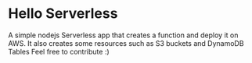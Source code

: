 # Hello Serverless
A simple nodejs Serverless app that creates a function and deploy it on AWS.
It  also creates some resources such as S3 buckets and DynamoDB Tables
Feel free to contribute :) 
